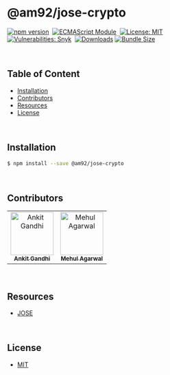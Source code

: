 # @am92/jose-crypto

[![npm version](https://img.shields.io/npm/v/@am92/jose-crypto?style=for-the-badge)](https://www.npmjs.com/package/@am92/jose-crypto)&nbsp;
[![ECMAScript Module](https://img.shields.io/badge/ECMAScript-Module%20Only-red?style=for-the-badge)](https://nodejs.org/api/esm.html)&nbsp;
[![License: MIT](https://img.shields.io/npm/l/@am92/jose-crypto?color=yellow&style=for-the-badge)](https://opensource.org/licenses/MIT)&nbsp;
[![Vulnerabilities: Snyk](https://img.shields.io/snyk/vulnerabilities/npm/@am92/jose-crypto?style=for-the-badge)](https://security.snyk.io/package/npm/@am92%2Fjose-crypto)&nbsp;
[![Downloads](https://img.shields.io/npm/dy/@am92/jose-crypto?style=for-the-badge)](https://npm-stat.com/charts.html?package=%40m92%2Fjose-crypto)
[![Bundle Size](https://img.shields.io/bundlephobia/minzip/@am92/jose-crypto?style=for-the-badge)](https://bundlephobia.com/package/@am92/jose-crypto)

<br />

## Table of Content
- [Installation](#installation)
- [Contributors](#contributors)
- [Resources](#resources)
- [License](#license)

<br />

## Installation
```bash
$ npm install --save @am92/jose-crypto
```
<br />

## Contributors
<table>
  <tbody>
    <tr>
      <td align="center">
        <a href='https://github.com/ankitgandhi452'>
          <img src="https://avatars.githubusercontent.com/u/8692027?s=400&v=4" width="100px;" alt="Ankit Gandhi"/>
          <br />
          <sub><b>Ankit Gandhi</b></sub>
        </a>
      </td>
      <td align="center">
        <a href='https://github.com/agarwalmehul'>
          <img src="https://avatars.githubusercontent.com/u/8692023?s=400&v=4" width="100px;" alt="Mehul Agarwal"/>
          <br />
          <sub><b>Mehul Agarwal</b></sub>
        </a>
      </td>
    </tr>
  </tbody>
</table>

<br />

## Resources
* [JOSE](https://jose.readthedocs.io/en/latest)

<br />

## License
* [MIT](https://opensource.org/licenses/MIT)


<br />
<br />
